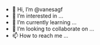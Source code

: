 - 👋 Hi, I’m @vanesagf
- 👀 I’m interested in ...
- 🌱 I’m currently learning ...
- 💞️ I’m looking to collaborate on ...
- 📫 How to reach me ...

<!---
vanesagf/vanesagf is a ✨ special ✨ repository because its `README.md` (this file) appears on your GitHub profile.
You can click the Preview link to take a look at your changes.
--->
